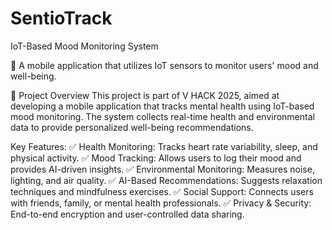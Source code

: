 # SentioTrack
IoT-Based Mood Monitoring System

🚀 A mobile application that utilizes IoT sensors to monitor users' mood and well-being.

📌 Project Overview
This project is part of V HACK 2025, aimed at developing a mobile application that tracks mental health using IoT-based mood monitoring. The system collects real-time health and environmental data to provide personalized well-being recommendations.

Key Features:
✅ Health Monitoring: Tracks heart rate variability, sleep, and physical activity.
✅ Mood Tracking: Allows users to log their mood and provides AI-driven insights.
✅ Environmental Monitoring: Measures noise, lighting, and air quality.
✅ AI-Based Recommendations: Suggests relaxation techniques and mindfulness exercises.
✅ Social Support: Connects users with friends, family, or mental health professionals.
✅ Privacy & Security: End-to-end encryption and user-controlled data sharing.

